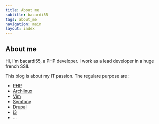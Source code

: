 ```yaml
---
title: About me
subtitle: bacardi55
tags: about_me
navigation: main
layout: index
---
```


About me
-----

Hi, I'm bacardi55, a PHP developer. I work as a lead developer in a huge french SSII.

This blog is about my IT passion. The regulare purpose are :

- [PHP](http://php.net "php")
- [Archlinux](http://archlinux.org "archlinux")
- [Vim](http://vim.org "vim")
- [Symfony](http://symfony.com "symfony")
- [Drupal](http://drupal.org "drupal")
- [i3](http://i3wm.org "i3")
- …
